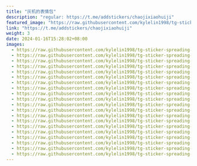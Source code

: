 ```yaml
---
title: "灰机的表情包"
description: "regular: https://t.me/addstickers/chaojixiaohuiji"
featured_image: "https://raw.githubusercontent.com/kylelin1998/tg-sticker-spreading-worldwide-images/main/img/3611a0aa-6822-4250-9d3e-d9ff9aede252.jpg"
link: "https://t.me/addstickers/chaojixiaohuiji"
weight: 3
date: 2024-01-16T15:28:02+08:00
images:
  - https://raw.githubusercontent.com/kylelin1998/tg-sticker-spreading-worldwide-images/main/img/3611a0aa-6822-4250-9d3e-d9ff9aede252.jpg
  - https://raw.githubusercontent.com/kylelin1998/tg-sticker-spreading-worldwide-images/main/img/12688e84-4200-4d0f-a6f5-b54e729df253.jpg
  - https://raw.githubusercontent.com/kylelin1998/tg-sticker-spreading-worldwide-images/main/img/83e36246-a649-436b-81be-b7444d7cdbc4.jpg
  - https://raw.githubusercontent.com/kylelin1998/tg-sticker-spreading-worldwide-images/main/img/2e50c2e2-7519-413c-a82b-451ba3c4fff4.jpg
  - https://raw.githubusercontent.com/kylelin1998/tg-sticker-spreading-worldwide-images/main/img/b1feabe4-49a2-401b-91dc-8c0cadae7431.jpg
  - https://raw.githubusercontent.com/kylelin1998/tg-sticker-spreading-worldwide-images/main/img/915f3187-383f-41e1-86ee-306cb56fc26e.jpg
  - https://raw.githubusercontent.com/kylelin1998/tg-sticker-spreading-worldwide-images/main/img/53773b01-a9a3-4f5c-bbb6-c5bbee851fae.jpg
  - https://raw.githubusercontent.com/kylelin1998/tg-sticker-spreading-worldwide-images/main/img/0be075b9-3885-4608-9144-627cb655ab1c.jpg
  - https://raw.githubusercontent.com/kylelin1998/tg-sticker-spreading-worldwide-images/main/img/67e83e34-6b34-489c-b4d8-881e0485a702.jpg
  - https://raw.githubusercontent.com/kylelin1998/tg-sticker-spreading-worldwide-images/main/img/a8c39dee-ff8c-4582-b9db-8ce8c05cd586.jpg
  - https://raw.githubusercontent.com/kylelin1998/tg-sticker-spreading-worldwide-images/main/img/99dc0afd-7534-4583-993f-6153fb30b630.jpg
  - https://raw.githubusercontent.com/kylelin1998/tg-sticker-spreading-worldwide-images/main/img/dad561fa-c713-4518-8ec4-88c7c7afc185.jpg
  - https://raw.githubusercontent.com/kylelin1998/tg-sticker-spreading-worldwide-images/main/img/af1d694d-bb1e-47d5-a9be-680b2e9801f4.jpg
  - https://raw.githubusercontent.com/kylelin1998/tg-sticker-spreading-worldwide-images/main/img/a0f25f3f-dfef-47a6-b74e-cdd1d7a7add1.jpg
  - https://raw.githubusercontent.com/kylelin1998/tg-sticker-spreading-worldwide-images/main/img/ae68a8fd-59e5-480e-a751-00d6268487ad.jpg
  - https://raw.githubusercontent.com/kylelin1998/tg-sticker-spreading-worldwide-images/main/img/9a3f6505-6928-498e-b5ce-463626e454d5.jpg
  - https://raw.githubusercontent.com/kylelin1998/tg-sticker-spreading-worldwide-images/main/img/f7833b8d-bb41-458c-974f-853d510c4ae5.jpg
  - https://raw.githubusercontent.com/kylelin1998/tg-sticker-spreading-worldwide-images/main/img/41e40812-c467-4aaa-8b58-161d666ce129.jpg
  - https://raw.githubusercontent.com/kylelin1998/tg-sticker-spreading-worldwide-images/main/img/9a336698-fa39-4303-a338-811c60b117e2.jpg
  - https://raw.githubusercontent.com/kylelin1998/tg-sticker-spreading-worldwide-images/main/img/a46d78d0-48b5-4c6e-96a6-2657b94eb011.jpg
---
```

